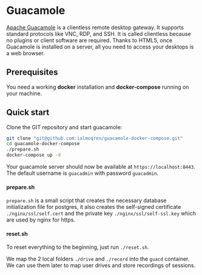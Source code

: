 # Guacamole

[Apache Guacamole](https://guacamole.apache.org) is a clientless remote desktop gateway. It supports standard protocols like VNC, RDP, and SSH. It is called clientless because no plugins or client software are required. Thanks to HTML5, once Guacamole is installed on a server, all you need to access your desktops is a web browser.

## Prerequisites
You need a working **docker** installation and **docker-compose** running on your machine.

## Quick start
Clone the GIT repository and start guacamole:

~~~bash
git clone "git@github.com:ialmoqren/guacamole-docker-compose.git"
cd guacamole-docker-compose
./prepare.sh
docker-compose up -d
~~~

Your guacamole server should now be available at `https://localhost:8443`. The default username is `guacadmin` with password `guacadmin`.

#### prepare.sh
`prepare.sh` is a small script that creates the necessary database initialization file for postgres, it also creates the self-signed certificate `./nginx/ssl/self.cert` and the private key `./nginx/ssl/self-ssl.key` which are used
by nginx for https.

#### reset.sh
To reset everything to the beginning, just run `./reset.sh`.


We map the 2 local folders `./drive` and `./record` into the `guacd` container. We can use them later to map user drives and store recordings of sessions.
